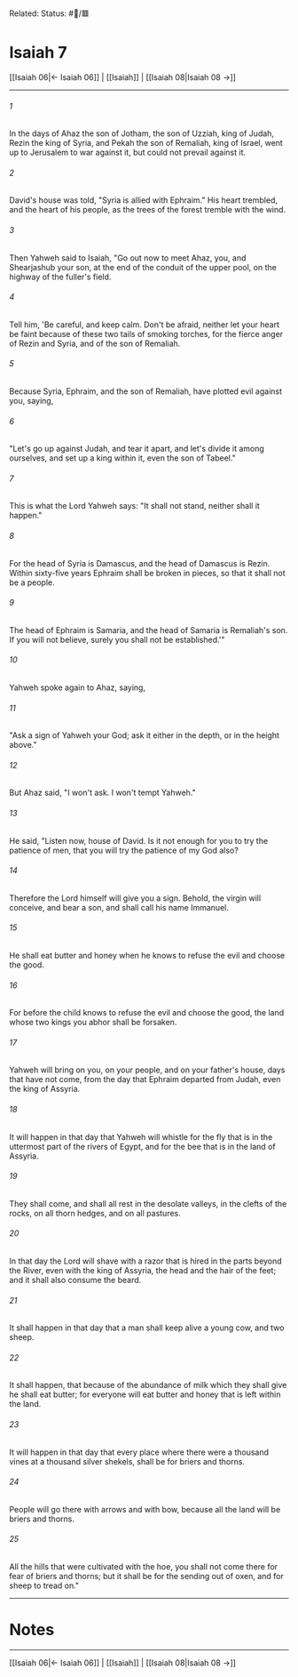 Related:
Status: #📖/🟥
# Isaiah 7

[[Isaiah 06|← Isaiah 06]] | [[Isaiah]] | [[Isaiah 08|Isaiah 08 →]]
***



###### 1 
In the days of Ahaz the son of Jotham, the son of Uzziah, king of Judah, Rezin the king of Syria, and Pekah the son of Remaliah, king of Israel, went up to Jerusalem to war against it, but could not prevail against it. 

###### 2 
David's house was told, "Syria is allied with Ephraim." His heart trembled, and the heart of his people, as the trees of the forest tremble with the wind. 

###### 3 
Then Yahweh said to Isaiah, "Go out now to meet Ahaz, you, and Shearjashub your son, at the end of the conduit of the upper pool, on the highway of the fuller's field. 

###### 4 
Tell him, 'Be careful, and keep calm. Don't be afraid, neither let your heart be faint because of these two tails of smoking torches, for the fierce anger of Rezin and Syria, and of the son of Remaliah. 

###### 5 
Because Syria, Ephraim, and the son of Remaliah, have plotted evil against you, saying, 

###### 6 
"Let's go up against Judah, and tear it apart, and let's divide it among ourselves, and set up a king within it, even the son of Tabeel." 

###### 7 
This is what the Lord Yahweh says: "It shall not stand, neither shall it happen." 

###### 8 
For the head of Syria is Damascus, and the head of Damascus is Rezin. Within sixty-five years Ephraim shall be broken in pieces, so that it shall not be a people. 

###### 9 
The head of Ephraim is Samaria, and the head of Samaria is Remaliah's son. If you will not believe, surely you shall not be established.'" 

###### 10 
Yahweh spoke again to Ahaz, saying, 

###### 11 
"Ask a sign of Yahweh your God; ask it either in the depth, or in the height above." 

###### 12 
But Ahaz said, "I won't ask. I won't tempt Yahweh." 

###### 13 
He said, "Listen now, house of David. Is it not enough for you to try the patience of men, that you will try the patience of my God also? 

###### 14 
Therefore the Lord himself will give you a sign. Behold, the virgin will conceive, and bear a son, and shall call his name Immanuel. 

###### 15 
He shall eat butter and honey when he knows to refuse the evil and choose the good. 

###### 16 
For before the child knows to refuse the evil and choose the good, the land whose two kings you abhor shall be forsaken. 

###### 17 
Yahweh will bring on you, on your people, and on your father's house, days that have not come, from the day that Ephraim departed from Judah, even the king of Assyria. 

###### 18 
It will happen in that day that Yahweh will whistle for the fly that is in the uttermost part of the rivers of Egypt, and for the bee that is in the land of Assyria. 

###### 19 
They shall come, and shall all rest in the desolate valleys, in the clefts of the rocks, on all thorn hedges, and on all pastures. 

###### 20 
In that day the Lord will shave with a razor that is hired in the parts beyond the River, even with the king of Assyria, the head and the hair of the feet; and it shall also consume the beard. 

###### 21 
It shall happen in that day that a man shall keep alive a young cow, and two sheep. 

###### 22 
It shall happen, that because of the abundance of milk which they shall give he shall eat butter; for everyone will eat butter and honey that is left within the land. 

###### 23 
It will happen in that day that every place where there were a thousand vines at a thousand silver shekels, shall be for briers and thorns. 

###### 24 
People will go there with arrows and with bow, because all the land will be briers and thorns. 

###### 25 
All the hills that were cultivated with the hoe, you shall not come there for fear of briers and thorns; but it shall be for the sending out of oxen, and for sheep to tread on."

---
# Notes


***
[[Isaiah 06|← Isaiah 06]] | [[Isaiah]] | [[Isaiah 08|Isaiah 08 →]]

